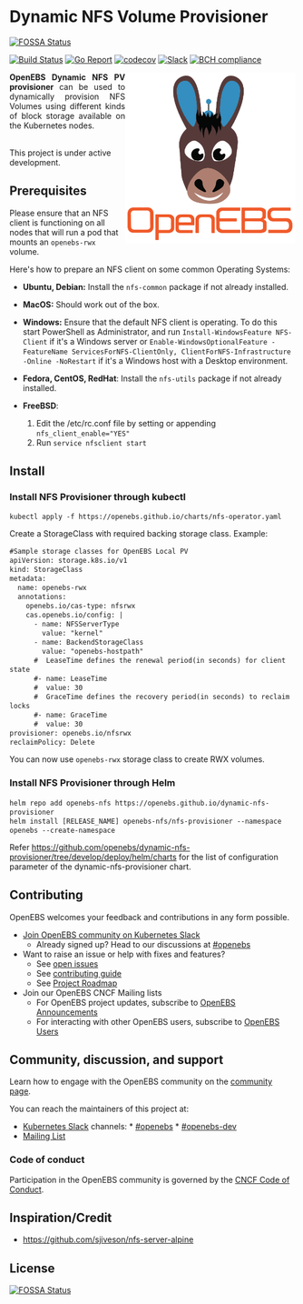 # Dynamic NFS Volume Provisioner
[![FOSSA Status](https://app.fossa.com/api/projects/git%2Bgithub.com%2Fopenebs%2Fdynamic-nfs-provisioner.svg?type=shield)](https://app.fossa.com/projects/git%2Bgithub.com%2Fopenebs%2Fdynamic-nfs-provisioner?ref=badge_shield)


[![Build Status](https://github.com/openebs/dynamic-nfs-provisioner/actions/workflows/build.yml/badge.svg)](https://github.com/openebs/dynamic-nfs-provisioner/actions/workflows/build.yml)
[![Go Report](https://goreportcard.com/badge/github.com/openebs/dynamic-nfs-provisioner)](https://goreportcard.com/report/github.com/openebs/dynamic-nfs-provisioner)
[![codecov](https://codecov.io/gh/openebs/dynamic-nfs-provisioner/branch/develop/graph/badge.svg)](https://app.codecov.io/gh/openebs/dynamic-nfs-provisioner)
[![Slack](https://img.shields.io/badge/chat!!!-slack-ff1493.svg?style=flat-square)](https://kubernetes.slack.com/messages/openebs)
[![BCH compliance](https://bettercodehub.com/edge/badge/openebs/dynamic-nfs-provisioner?branch=develop)](https://bettercodehub.com/results/openebs/dynamic-nfs-provisioner)

<img width="300" align="right" alt="OpenEBS Logo" src="https://raw.githubusercontent.com/cncf/artwork/master/projects/openebs/stacked/color/openebs-stacked-color.png" xmlns="http://www.w3.org/1999/html">

<p align="justify">
<strong>OpenEBS Dynamic NFS PV provisioner</strong> can be used to dynamically provision 
NFS Volumes using different kinds of block storage available on the Kubernetes nodes. 
<br>
<br>
</p>

This project is under active development. 

## Prerequisites ##


Please ensure that an NFS client is functioning on all nodes that will run a pod that mounts an `openebs-rwx` volume. 

Here's how to prepare an NFS client on some common Operating Systems:

- **Ubuntu, Debian:** Install the `nfs-common` package if not already installed.

- **MacOS:** Should work out of the box.

- **Windows:**
Ensure that the default NFS client is operating. To do this start PowerShell as Administrator, and run `Install-WindowsFeature NFS-Client` if it's a Windows server or `Enable-WindowsOptionalFeature -FeatureName ServicesForNFS-ClientOnly, ClientForNFS-Infrastructure -Online -NoRestart` if it's a Windows host with a Desktop environment.

- **Fedora, CentOS, RedHat**: Install the `nfs-utils` package if not already installed.

- **FreeBSD**: 
   1) Edit the /etc/rc.conf file by setting or appending `nfs_client_enable="YES"`
   2) Run `service nfsclient start`

## Install
### Install NFS Provisioner through kubectl
```
kubectl apply -f https://openebs.github.io/charts/nfs-operator.yaml
```

Create a StorageClass with required backing storage class. Example:
```
#Sample storage classes for OpenEBS Local PV
apiVersion: storage.k8s.io/v1
kind: StorageClass
metadata:
  name: openebs-rwx
  annotations:
    openebs.io/cas-type: nfsrwx
    cas.openebs.io/config: |
      - name: NFSServerType
        value: "kernel"
      - name: BackendStorageClass
        value: "openebs-hostpath"
      #  LeaseTime defines the renewal period(in seconds) for client state
      #- name: LeaseTime
      #  value: 30
      #  GraceTime defines the recovery period(in seconds) to reclaim locks
      #- name: GraceTime
      #  value: 30
provisioner: openebs.io/nfsrwx
reclaimPolicy: Delete
```

You can now use `openebs-rwx` storage class to create RWX volumes.

### Install NFS Provisioner through Helm
```
helm repo add openebs-nfs https://openebs.github.io/dynamic-nfs-provisioner
helm install [RELEASE_NAME] openebs-nfs/nfs-provisioner --namespace openebs --create-namespace
```

Refer https://github.com/openebs/dynamic-nfs-provisioner/tree/develop/deploy/helm/charts for the list of configuration parameter of the dynamic-nfs-provisioner chart.

## Contributing

OpenEBS welcomes your feedback and contributions in any form possible.

- [Join OpenEBS community on Kubernetes Slack](https://kubernetes.slack.com)
  - Already signed up? Head to our discussions at [#openebs](https://kubernetes.slack.com/messages/openebs/)
- Want to raise an issue or help with fixes and features?
  - See [open issues](https://github.com/openebs/openebs/issues)
  - See [contributing guide](./CONTRIBUTING.md)
  - See [Project Roadmap](https://github.com/orgs/openebs/projects/12)
- Join our OpenEBS CNCF Mailing lists
  - For OpenEBS project updates, subscribe to [OpenEBS Announcements](https://lists.cncf.io/g/cncf-openebs-announcements)
  - For interacting with other OpenEBS users, subscribe to [OpenEBS Users](https://lists.cncf.io/g/cncf-openebs-users)

## Community, discussion, and support

Learn how to engage with the OpenEBS community on the [community page](https://github.com/openebs/openebs/tree/master/community).

You can reach the maintainers of this project at:

- [Kubernetes Slack](http://slack.k8s.io/) channels: 
      * [#openebs](https://kubernetes.slack.com/messages/openebs/)
      * [#openebs-dev](https://kubernetes.slack.com/messages/openebs-dev/)
- [Mailing List](https://lists.cncf.io/g/cncf-openebs-users)

### Code of conduct

Participation in the OpenEBS community is governed by the [CNCF Code of Conduct](CODE-OF-CONDUCT.md).

## Inspiration/Credit
- https://github.com/sjiveson/nfs-server-alpine


## License
[![FOSSA Status](https://app.fossa.com/api/projects/git%2Bgithub.com%2Fopenebs%2Fdynamic-nfs-provisioner.svg?type=large)](https://app.fossa.com/projects/git%2Bgithub.com%2Fopenebs%2Fdynamic-nfs-provisioner?ref=badge_large)
